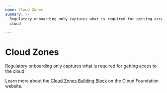 ```yaml
---
name: Cloud Zones
summary: >-
  Regulatory onboarding only captures what is required for getting acces to the
  cloud

---
```


# Cloud Zones

Regulatory onboarding only captures what is required for getting acces to the cloud

Learn more about the [Cloud Zones Building Block](https://cloudfoundation.meshcloud.io/maturity-model/security-and-compliance/cloud-zones.html) on the Cloud Foundation website.
